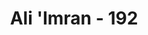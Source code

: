 ---
title: "Ali 'Imran - 192"
no: 192
arabic_no: ١٩٢
ayah: رَبَّنَآ اِنَّكَ مَنْ تُدْخِلِ النَّارَ فَقَدْ اَخْزَيْتَهٗ ۗ وَمَا لِلظّٰلِمِيْنَ مِنْ اَنْصَارٍ
translation: "Ya Tuhan kami, sesungguhnya orang yang Engkau masukkan ke dalam neraka, maka sungguh, Engkau telah menghinakannya, dan tidak ada seorang penolong pun bagi orang yang zalim."
tafsir: "Ya Allah, Ya Tuhan kami, kami mohon dengan penuh khusyuk dan rendah hati, agar kami ini benar-benar dijauhkan dari api neraka, api yang akan membakar hangus orang-orang yang angkuh dan sombong di dunia ini, yang tidak mau menerima yang hak dan benar yang datang dari Engkau Pencipta seluruh alam. Kami tahu bahwa orang-orang yang Engkau masukkan ke dalam neraka, adalah orang-orang yang sungguh-sungguh telah Engkau hinakan karena kezaliman dan kekafiran yang telah mereka lakukan di dunia ini. Mereka terus-menerus merasakan siksa neraka itu, karena tidaklah ada bagi orang-orang yang zalim dan kafir itu seorang penolong pun, yang dapat mengeluarkan mereka dari kepedihan siksa yang dialaminya."
---